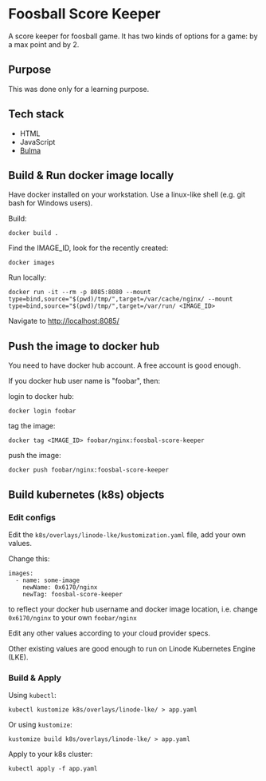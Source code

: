 # Foosball Score Keeper

A score keeper for foosball game. It has two kinds of options for a game: by a max point and by 2.

## Purpose

This was done only for a learning purpose.

## Tech stack

- HTML
- JavaScript
- [Bulma](https://bulma.io/)




## Build & Run docker image locally

Have docker installed on your workstation. 
Use a linux-like shell (e.g. git bash for Windows users).

Build:
```
docker build .
```

Find the IMAGE_ID, look for the recently created:
```
docker images
```

Run locally:
```
docker run -it --rm -p 8085:8080 --mount type=bind,source="$(pwd)/tmp/",target=/var/cache/nginx/ --mount type=bind,source="$(pwd)/tmp/",target=/var/run/ <IMAGE_ID>
```

Navigate to <http://localhost:8085/>



## Push the image to docker hub

You need to have docker hub account. A free account is good enough.

If you docker hub user name is "foobar", then:

login to docker hub:
```
docker login foobar
```

tag the image:
```
docker tag <IMAGE_ID> foobar/nginx:foosbal-score-keeper
```

push the image:
```
docker push foobar/nginx:foosbal-score-keeper
```




## Build kubernetes (k8s) objects

### Edit configs

Edit the `k8s/overlays/linode-lke/kustomization.yaml` file, add
your own values.

Change this:
```
images:
  - name: some-image
    newName: 0x6170/nginx
    newTag: foosbal-score-keeper
```
to reflect your docker hub username and docker image location, i.e. 
change `0x6170/nginx` to your own `foobar/nginx`

Edit any other values according to your cloud provider specs.

Other existing values are good enough to run on Linode Kubernetes Engine (LKE).

### Build & Apply

Using `kubectl`:
```
kubectl kustomize k8s/overlays/linode-lke/ > app.yaml
```

Or using `kustomize`:
```
kustomize build k8s/overlays/linode-lke/ > app.yaml
```

Apply to your k8s cluster:
```
kubectl apply -f app.yaml
```

